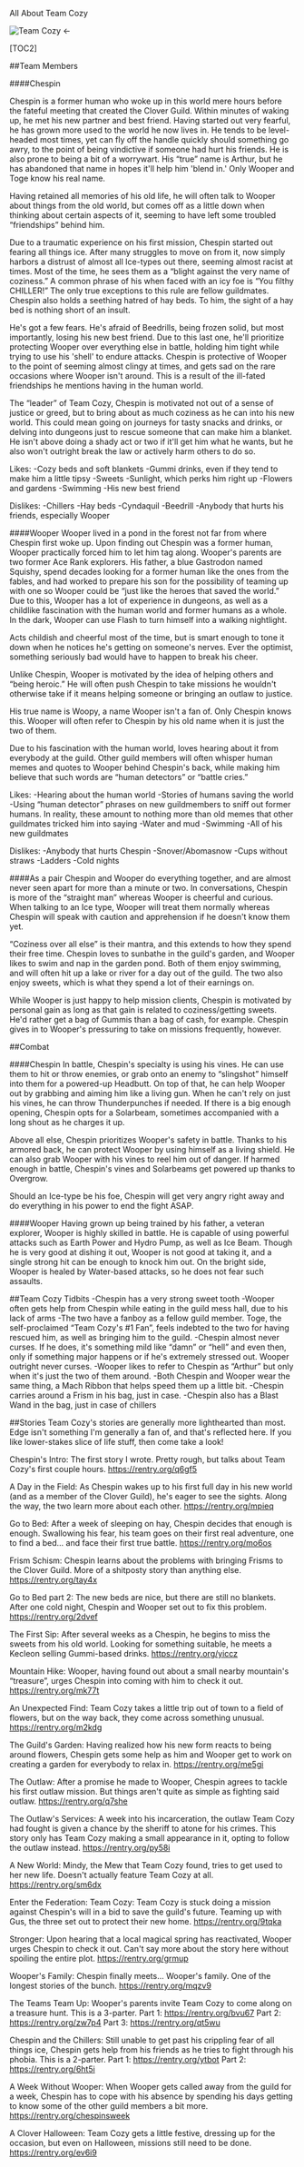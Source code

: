 All About Team Cozy


![Team Cozy](https://cloverguild.com/booru/data/posts/422_73f31306013840d5.png) <-


[TOC2]

##Team Members


####Chespin

Chespin is a former human who woke up in this world mere hours before the fateful meeting that created the Clover Guild. Within minutes of waking up, he met his new partner and best friend. Having started out very fearful, he has grown more used to the world he now lives in. He tends to be level-headed most times, yet can fly off the handle quickly should something go awry, to the point of being vindictive if someone had hurt his friends. He is also prone to being a bit of a worrywart. His “true” name is Arthur, but he has abandoned that name in hopes it'll help him 'blend in.' Only Wooper and Toge know his real name.

Having retained all memories of his old life, he will often talk to Wooper about things from the old world, but comes off as a little down when thinking about certain aspects of it, seeming to have left some troubled “friendships” behind him.

Due to a traumatic experience on his first mission, Chespin started out fearing all things ice. After many struggles to move on from it, now simply harbors a distrust of almost all Ice-types out there, seeming almost racist at times. Most of the time, he sees them as a “blight against the very name of coziness.” A common phrase of his when faced with an icy foe is “You filthy CHILLER!” The only true exceptions to this rule are fellow guildmates.
Chespin also holds a seething hatred of hay beds. To him, the sight of a hay bed is nothing short of an insult.

He's got a few fears. He's afraid of Beedrills, being frozen solid, but most importantly, losing his new best friend. Due to this last one, he'll prioritize protecting Wooper over everything else in battle, holding him tight while trying to use his 'shell' to endure attacks. Chespin is protective of Wooper to the point of seeming almost clingy at times, and gets sad on the rare occasions where Wooper isn't around. This is a result of the ill-fated friendships he mentions having in the human world.

The “leader” of Team Cozy, Chespin is motivated not out of a sense of justice or greed, but to bring about as much coziness as he can into his new world. This could mean going on journeys for tasty snacks and drinks, or delving into dungeons just to rescue someone that can make him a blanket. He isn't above doing a shady act or two if it'll get him what he wants, but he also won't outright break the law or actively harm others to do so.




Likes:
-Cozy beds and soft blankets
-Gummi drinks, even if they tend to make him a little tipsy
-Sweets
-Sunlight, which perks him right up
-Flowers and gardens
-Swimming
-His new best friend

Dislikes:
-Chillers
-Hay beds
-Cyndaquil
-Beedrill
-Anybody that hurts his friends, especially Wooper


####Wooper
Wooper lived in a pond in the forest not far from where Chespin first woke up. Upon finding out Chespin was a former human, Wooper practically forced him to let him tag along.
Wooper's parents are two former Ace Rank explorers. His father, a blue Gastrodon named Squishy, spend decades looking for a former human like the ones from the fables, and had worked to prepare his son for the possibility of teaming up with one so Wooper could be “just like the heroes that saved the world.” Due to this, Wooper has a lot of experience in dungeons, as well as a childlike fascination with the human world and former humans as a whole. In the dark, Wooper can use Flash to turn himself into a walking nightlight.

Acts childish and cheerful most of the time, but is smart enough to tone it down when he notices he's getting on someone's nerves. Ever the optimist, something seriously bad would have to happen to break his cheer.

Unlike Chespin, Wooper is motivated by the idea of helping others and “being heroic.” He will often push Chespin to take missions he wouldn't otherwise take if it means helping someone or bringing an outlaw to justice.

His true name is Woopy, a name Wooper isn't a fan of. Only Chespin knows this. Wooper will often refer to Chespin by his old name when it is just the two of them.

Due to his fascination with the human world, loves hearing about it from everybody at the guild. Other guild members will often whisper human memes and quotes to Wooper behind Chespin's back, while making him believe that such words are “human detectors” or “battle cries.”

Likes:
-Hearing about the human world
-Stories of humans saving the world
-Using “human detector” phrases on new guildmembers to sniff out former humans. In reality, these amount to nothing more than old memes that other guildmates tricked him into saying
-Water and mud
-Swimming
-All of his new guildmates

Dislikes:
-Anybody that hurts Chespin
-Snover/Abomasnow
-Cups without straws
-Ladders
-Cold nights

####As a pair
Chespin and Wooper do everything together, and are almost never seen apart for more than a minute or two. In conversations, Chespin is more of the “straight man” whereas Wooper is cheerful and curious. When talking to an Ice type, Wooper will treat them normally whereas Chespin will speak with caution and apprehension if he doesn't know them yet.


“Coziness over all else” is their mantra, and this extends to how they spend their free time. Chespin loves to sunbathe in the guild's garden, and Wooper likes to swim and nap in the garden pond. Both of them enjoy swimming, and will often hit up a lake or river for a day out of the guild. The two also enjoy sweets, which is what they spend a lot of their earnings on.

While Wooper is just happy to help mission clients, Chespin is motivated by personal gain as long as that gain is related to coziness/getting sweets. He'd rather get a bag of Gummis than a bag of cash, for example. Chespin gives in to Wooper's pressuring to take on missions frequently, however.



##Combat

####Chespin
In battle, Chespin's specialty is using his vines. He can use them to hit or throw enemies, or grab onto an enemy to “slingshot” himself into them for a powered-up Headbutt. On top of that, he can help Wooper out by grabbing and aiming him like a living gun. When he can't rely on just his vines, he can throw Thunderpunches if needed. If there is a big enough opening, Chespin opts for a Solarbeam, sometimes accompanied with a long shout as he charges it up.

Above all else, Chespin prioritizes Wooper's safety in battle. Thanks to his armored back, he can protect Wooper by using himself as a living shield. He can also grab Wooper with his vines to reel him out of danger. If harmed enough in battle, Chespin's vines and Solarbeams get powered up thanks to Overgrow.

Should an Ice-type be his foe, Chespin will get very angry right away and do everything in his power to end the fight ASAP.

####Wooper
Having grown up being trained by his father, a veteran explorer, Wooper is highly skilled in battle. He is capable of using powerful attacks such as Earth Power and Hydro Pump, as well as Ice Beam. Though he is very good at dishing it out, Wooper is not good at taking it, and a single strong hit can be enough to knock him out. On the bright side, Wooper is healed by Water-based attacks, so he does not fear such assaults.


##Team Cozy Tidbits
-Chespin has a very strong sweet tooth
-Wooper often gets help from Chespin while eating in the guild mess hall, due to his lack of arms
-The two have a fanboy as a fellow guild member. Toge, the self-proclaimed “Team Cozy's #1 Fan”, feels indebted to the two for having rescued him, as well as bringing him to the guild.
-Chespin almost never curses. If he does, it's something mild like “damn” or “hell” and even then, only if something major happens or if he's extremely stressed out. Wooper outright never curses.
-Wooper likes to refer to Chespin as “Arthur” but only when it's just the two of them around.
-Both Chespin and Wooper wear the same thing, a Mach Ribbon that helps speed them up a little bit.
-Chespin carries around a Frism in his bag, just in case. 
-Chespin also has a Blast Wand in the bag, just in case of chillers 



##Stories
Team Cozy's stories are generally more lighthearted than most. Edge isn't something I'm generally a fan of, and that's reflected here. If you like lower-stakes slice of life stuff, then come take a look!


Chespin's Intro: The first story I wrote. Pretty rough, but talks about Team Cozy's first couple hours. https://rentry.org/q6gf5

A Day in the Field: As Chespin wakes up to his first full day in his new world (and as a member of the Clover Guild), he's eager to see the sights. Along the way, the two learn more about each other. https://rentry.org/mpieq

Go to Bed: After a week of sleeping on hay, Chespin decides that enough is enough. Swallowing his fear, his team goes on their first real adventure, one to find a bed... and face their first true battle. https://rentry.org/mo6os

Frism Schism: Chespin learns about the problems with bringing Frisms to the Clover Guild. More of a shitposty story than anything else.  https://rentry.org/tay4x

Go to Bed part 2: The new beds are nice, but there are still no blankets. After one cold night, Chespin and Wooper set out to fix this problem. https://rentry.org/2dvef

The First Sip: After several weeks as a Chespin, he begins to miss the sweets from his old world. Looking for something suitable, he meets a Kecleon selling Gummi-based drinks. https://rentry.org/yiccz

Mountain Hike: Wooper, having found out about a small nearby mountain's “treasure”, urges Chespin into coming with him to check it out. https://rentry.org/mk77t

An Unexpected Find: Team Cozy takes a little trip out of town to a field of flowers, but on the way back, they come across something unusual. https://rentry.org/m2kdg

The Guild's Garden: Having realized how his new form reacts to being around flowers, Chespin gets some help as him and Wooper get to work on creating a garden for everybody to relax in. https://rentry.org/me5gi

The Outlaw: After a promise he made to Wooper, Chespin agrees to tackle his first outlaw mission. But things aren't quite as simple as fighting said outlaw. https://rentry.org/q7she

The Outlaw's Services: A week into his incarceration, the outlaw Team Cozy had fought is given a chance by the sheriff to atone for his crimes. This story only has Team Cozy making a small appearance in it, opting to follow the outlaw instead. https://rentry.org/py58i

A New World: Mindy, the Mew that Team Cozy found, tries to get used to her new life. Doesn't actually feature Team Cozy at all. https://rentry.org/sm6dx

Enter the Federation: Team Cozy: Team Cozy is stuck doing a mission against Chespin's will in a bid to save the guild's future. Teaming up with Gus, the three set out to protect their new home. https://rentry.org/9tqka

Stronger: Upon hearing that a local magical spring has reactivated, Wooper urges Chespin to check it out. Can't say more about the story here without spoiling the entire plot. https://rentry.org/grmup

Wooper's Family: Chespin finally meets... Wooper's family. One of the longest stories of the bunch. https://rentry.org/mqzv9

The Teams Team Up: Wooper's parents invite Team Cozy to come along on a treasure hunt. This is a 3-parter.
Part 1: https://rentry.org/bvu67
Part 2: https://rentry.org/zw7p4
Part 3: https://rentry.org/qt5wu

Chespin and the Chillers: Still unable to get past his crippling fear of all things ice, Chespin gets help from his friends as he tries to fight through his phobia. This is a 2-parter.
Part 1: https://rentry.org/ytbot
Part 2: https://rentry.org/6ht5i

A Week Without Wooper: When Wooper gets called away from the guild for a week, Chespin has to cope with his absence by spending his days getting to know some of the other guild members a bit more. https://rentry.org/chespinsweek

A Clover Halloween: Team Cozy gets a little festive, dressing up for the occasion, but even on Halloween, missions still need to be done. https://rentry.org/ev6i9